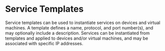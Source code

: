 # Service Templates

Service templates can be used to instantiate services on devices and virtual machines. A template defines a name, protocol, and port number(s), and may optionally include a description. Services can be instantiated from templates and applied to devices and/or virtual machines, and may be associated with specific IP addresses.

